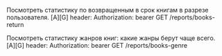 Посмотреть статистику по возвращенным в срок книгам в разрезе пользователя. [A][G]
header: Authorization: bearer <jwt>
GET /reports/books-return

Посмотреть статистику жанров книг: какие жанры берут чаще всего. [A][G]
header: Authorization: bearer <jwt>
GET /reports/books-genre

